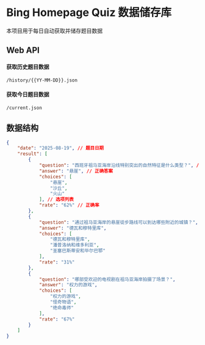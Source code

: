 # Bing Homepage Quiz 数据储存库

本项目用于每日自动获取并储存题目数据

## Web API

#### 获取历史题目数据
`/history/{{YY-MM-DD}}.json`

#### 获取今日题目数据
`/current.json`


## 数据结构
```json
{
    "date": "2025-08-19", // 题目日期
    "result": [
        {
            "question": "西班牙祖马亚海岸沿线特别突出的自然特征是什么类型？", // 题目
            "answer": "悬崖", // 正确答案
            "choices": [
                "悬崖",
                "沙丘",
                "火山"
            ], // 选项列表
            "rate": "62%" // 正确率
        },
        {
            "question": "通过祖马亚海岸的悬崖徒步路线可以到达哪些附近的城镇？",
            "answer": "德瓦和穆特里库",
            "choices": [
                "德瓦和穆特里库",
                "潘普洛纳和维多利亚",
                "圣塞巴斯蒂安和毕尔巴鄂"
            ],
            "rate": "31%"
        },
        {
            "question": "哪部受欢迎的电视剧在祖马亚海岸拍摄了场景？",
            "answer": "权力的游戏",
            "choices": [
                "权力的游戏",
                "怪奇物语",
                "绝命毒师"
            ],
            "rate": "67%"
        }
    ]
}
```